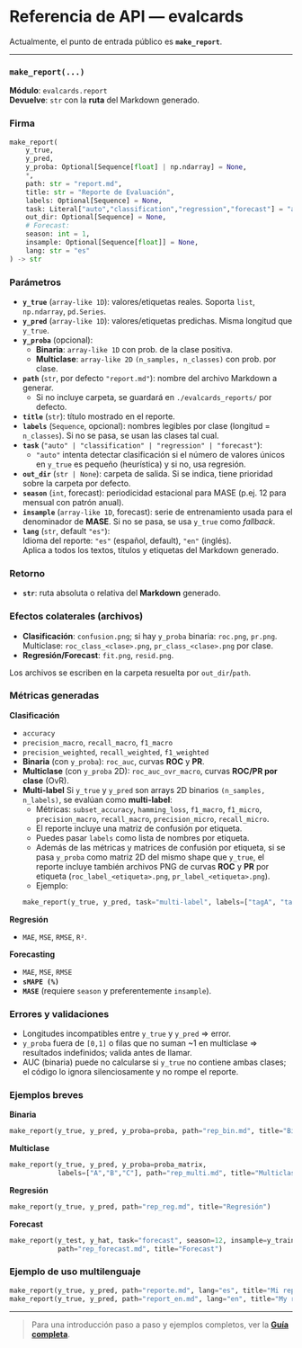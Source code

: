 # Referencia de API — evalcards

Actualmente, el punto de entrada público es **`make_report`**.

---

### `make_report(...)`

**Módulo**: `evalcards.report`  
**Devuelve**: `str` con la **ruta** del Markdown generado.

### Firma
```python
make_report(
    y_true,
    y_pred,
    y_proba: Optional[Sequence[float] | np.ndarray] = None,
    *,
    path: str = "report.md",
    title: str = "Reporte de Evaluación",
    labels: Optional[Sequence] = None,
    task: Literal["auto","classification","regression","forecast"] = "auto",
    out_dir: Optional[Sequence] = None,
    # Forecast:
    season: int = 1,
    insample: Optional[Sequence[float]] = None,
    lang: str = "es"
) -> str
```

### Parámetros
- **`y_true`** (`array-like 1D`): valores/etiquetas reales. Soporta `list`, `np.ndarray`, `pd.Series`.
- **`y_pred`** (`array-like 1D`): valores/etiquetas predichas. Misma longitud que `y_true`.
- **`y_proba`** (opcional):  
  - **Binaria**: `array-like 1D` con prob. de la clase positiva.  
  - **Multiclase**: `array-like 2D` `(n_samples, n_classes)` con prob. por clase.
- **`path`** (`str`, por defecto `"report.md"`): nombre del archivo Markdown a generar.  
  - Si no incluye carpeta, se guardará en `./evalcards_reports/` por defecto.
- **`title`** (`str`): título mostrado en el reporte.
- **`labels`** (`Sequence`, opcional): nombres legibles por clase (longitud = `n_classes`). Si no se pasa, se usan las clases tal cual.
- **`task`** (`"auto" | "classification" | "regression" | "forecast"`):  
  - `"auto"` intenta detectar clasificación si el número de valores únicos en `y_true` es pequeño (heurística) y si no, usa regresión.
- **`out_dir`** (`str | None`): carpeta de salida. Si se indica, tiene prioridad sobre la carpeta por defecto.
- **`season`** (`int`, forecast): periodicidad estacional para MASE (p.ej. 12 para mensual con patrón anual).
- **`insample`** (`array-like 1D`, forecast): serie de entrenamiento usada para el denominador de **MASE**. Si no se pasa, se usa `y_true` como *fallback*.
- **`lang`** (`str`, default `"es"`):  
  Idioma del reporte: `"es"` (español, default), `"en"` (inglés).  
  Aplica a todos los textos, títulos y etiquetas del Markdown generado.

### Retorno
- **`str`**: ruta absoluta o relativa del **Markdown** generado.

### Efectos colaterales (archivos)
- **Clasificación**: `confusion.png`; si hay `y_proba` binaria: `roc.png`, `pr.png`.  
  Multiclase: `roc_class_<clase>.png`, `pr_class_<clase>.png` por clase.
- **Regresión/Forecast**: `fit.png`, `resid.png`.

Los archivos se escriben en la carpeta resuelta por `out_dir`/`path`.

### Métricas generadas

**Clasificación**
- `accuracy`
- `precision_macro`, `recall_macro`, `f1_macro`
- `precision_weighted`, `recall_weighted`, `f1_weighted`
- **Binaria** (con `y_proba`): `roc_auc`, curvas **ROC** y **PR**.
- **Multiclase** (con `y_proba` 2D): `roc_auc_ovr_macro`, curvas **ROC/PR por clase** (OvR).
- **Multi-label**
   Si `y_true` y `y_pred` son arrays 2D binarios `(n_samples, n_labels)`, se evalúan como **multi-label**:
    - Métricas: `subset_accuracy`, `hamming_loss`, `f1_macro`, `f1_micro`, `precision_macro`, `recall_macro`, `precision_micro`, `recall_micro`.
    - El reporte incluye una matriz de confusión por etiqueta.
    - Puedes pasar `labels` como lista de nombres por etiqueta.
    - Además de las métricas y matrices de confusión por etiqueta, si se pasa `y_proba` como matriz 2D del mismo shape que `y_true`, el reporte incluye también archivos PNG de curvas **ROC** y **PR** por etiqueta (`roc_label_<etiqueta>.png`, `pr_label_<etiqueta>.png`).
    - Ejemplo:
    ```python
    make_report(y_true, y_pred, task="multi-label", labels=["tagA", "tagB", "tagC"])
    ```

**Regresión**
- `MAE`, `MSE`, `RMSE`, `R²`.

**Forecasting**
- `MAE`, `MSE`, `RMSE`
- **`sMAPE (%)`**
- **`MASE`** (requiere `season` y preferentemente `insample`).

### Errores y validaciones
- Longitudes incompatibles entre `y_true` y `y_pred` ⇒ error.
- `y_proba` fuera de `[0,1]` o filas que no suman ~1 en multiclase ⇒ resultados indefinidos; valida antes de llamar.
- AUC (binaria) puede no calcularse si `y_true` no contiene ambas clases; el código lo ignora silenciosamente y no rompe el reporte.

### Ejemplos breves
**Binaria**
```python
make_report(y_true, y_pred, y_proba=proba, path="rep_bin.md", title="Binaria")
```

**Multiclase**
```python
make_report(y_true, y_pred, y_proba=proba_matrix,
            labels=["A","B","C"], path="rep_multi.md", title="Multiclase OvR")
```

**Regresión**
```python
make_report(y_true, y_pred, path="rep_reg.md", title="Regresión")
```

**Forecast**
```python
make_report(y_test, y_hat, task="forecast", season=12, insample=y_train,
            path="rep_forecast.md", title="Forecast")
```

### Ejemplo de uso multilenguaje

```python
make_report(y_true, y_pred, path="reporte.md", lang="es", title="Mi reporte")
make_report(y_true, y_pred, path="report_en.md", lang="en", title="My report")
```
---

> Para una introducción paso a paso y ejemplos completos, ver la **[Guía completa](index.md)**.
